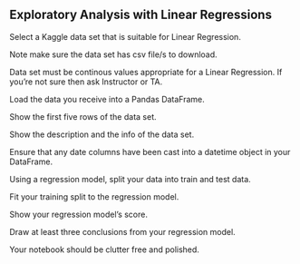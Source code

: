 ## Exploratory Analysis with Linear Regressions


Select a Kaggle data set that is suitable for Linear Regression.

Note make sure the data set has csv file/s to download.

Data set must be continous values appropriate for a Linear Regression. If you’re not sure then ask Instructor or TA.

Load the data you receive into a Pandas DataFrame.

Show the first five rows of the data set.

Show the description and the info of the data set.

Ensure that any date columns have been cast into a datetime object in your DataFrame.

Using a regression model, split your data into train and test data.

Fit your training split to the regression model.

Show your regression model’s score.

Draw at least three conclusions from your regression model.

Your notebook should be clutter free and polished.
